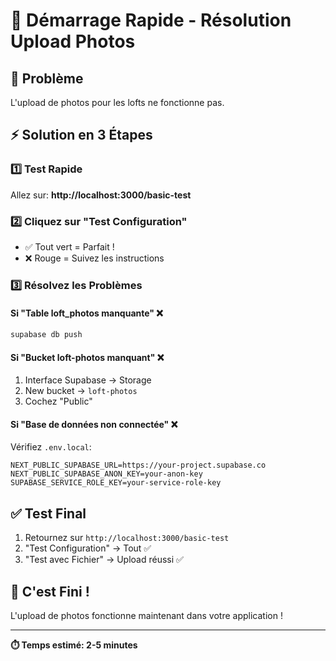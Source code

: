 # 🚀 Démarrage Rapide - Résolution Upload Photos

## 🎯 Problème
L'upload de photos pour les lofts ne fonctionne pas.

## ⚡ Solution en 3 Étapes

### 1️⃣ Test Rapide
Allez sur: **http://localhost:3000/basic-test**

### 2️⃣ Cliquez sur "Test Configuration"
- ✅ Tout vert = Parfait !
- ❌ Rouge = Suivez les instructions

### 3️⃣ Résolvez les Problèmes

#### Si "Table loft_photos manquante" ❌
```bash
supabase db push
```

#### Si "Bucket loft-photos manquant" ❌
1. Interface Supabase → Storage
2. New bucket → `loft-photos`
3. Cochez "Public"

#### Si "Base de données non connectée" ❌
Vérifiez `.env.local`:
```env
NEXT_PUBLIC_SUPABASE_URL=https://your-project.supabase.co
NEXT_PUBLIC_SUPABASE_ANON_KEY=your-anon-key
SUPABASE_SERVICE_ROLE_KEY=your-service-role-key
```

## ✅ Test Final
1. Retournez sur `http://localhost:3000/basic-test`
2. "Test Configuration" → Tout ✅
3. "Test avec Fichier" → Upload réussi ✅

## 🎉 C'est Fini !
L'upload de photos fonctionne maintenant dans votre application !

---

**⏱️ Temps estimé: 2-5 minutes**